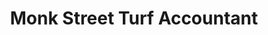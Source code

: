 ---
title: "Monk Street Turf Accountant"
url: /wexford/monk-street-turf-accountant/
shop: bookmaker
---